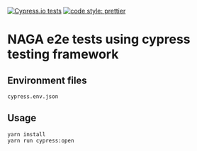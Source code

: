 [![Cypress.io tests](https://img.shields.io/badge/cypress.io-tests-green.svg?style=flat-square)](https://cypress.io)
[![code style: prettier](https://img.shields.io/badge/code_style-prettier-ff69b4.svg?style=flat-square)](https://github.com/prettier/prettier)

# NAGA e2e tests using cypress testing framework

## Environment files

```
cypress.env.json
```

## Usage

```
yarn install
yarn run cypress:open
```
